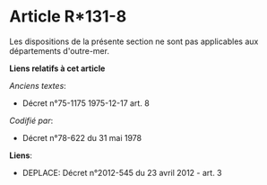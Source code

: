 # Article R*131-8

Les dispositions de la présente section ne sont pas applicables aux départements d'outre-mer.

**Liens relatifs à cet article**

_Anciens textes_:

  - Décret n°75-1175 1975-12-17 art. 8

_Codifié par_:

  - Décret n°78-622 du 31 mai 1978

**Liens**:

  - DEPLACE: Décret n°2012-545 du 23 avril 2012 - art. 3
